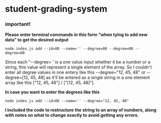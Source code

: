 # student-grading-system

### important!

**Please enter terminal commands in this form "when tying to add new data" to get the desired output**

```
node index.js add --id=00 --name='' --degree=00 --degree=00 --degree=00
```

Since each "--degree= ' is a one value input whether it be  a number or a string, this value will represent a single element of the array.
So I couldn't enter all degree values in one entery like this --degree="12, 45, 48" or --degree=[12, 45, 48] as it'll be entered as a single string in a one element array like this ["12, 45, 48"] / ["[12, 45, 48]"].


**In case you want to enter the degrees like this**
```
node index.js add --id=00 --name='' --degree="12, 45, 48"
```

**I included the code to restructure the string to an array of numbers, along with notes on what to change exactly to avoid getting any errors.**
